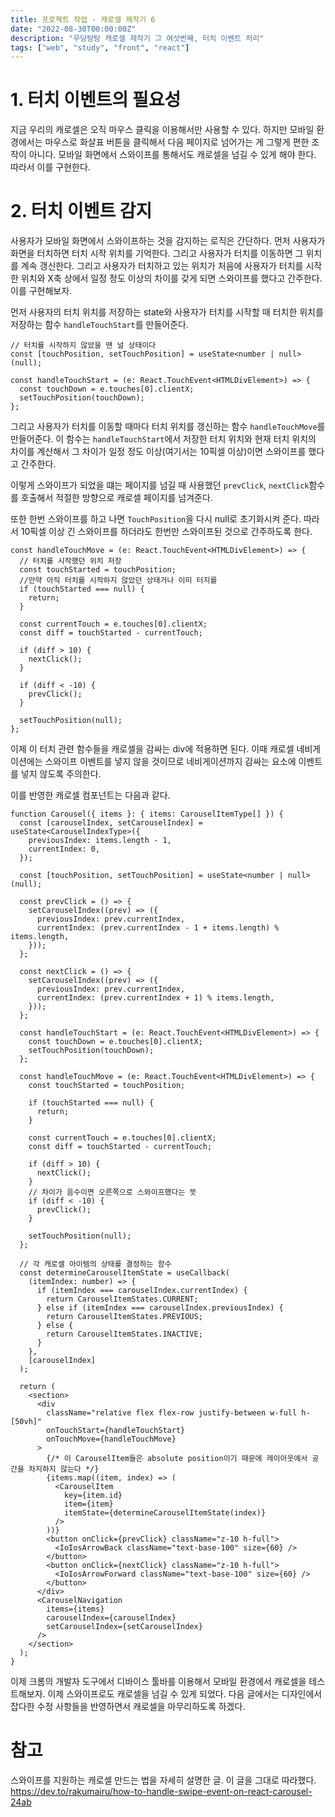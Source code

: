 ```yaml
---
title: 프로젝트 작업 - 캐로셀 제작기 6
date: "2022-08-30T00:00:00Z"
description: "우당탕탕 캐로셀 제작기 그 여섯번째, 터치 이벤트 처리"
tags: ["web", "study", "front", "react"]
---
```


# 1. 터치 이벤트의 필요성

지금 우리의 캐로셀은 오직 마우스 클릭을 이용해서만 사용할 수 있다. 하지만 모바일 환경에서는 마우스로 화살표 버튼을 클릭해서 다음 페이지로 넘어가는 게 그렇게 편한 조작이 아니다. 모바일 화면에서 스와이프를 통해서도 캐로셀을 넘길 수 있게 해야 한다. 따라서 이를 구현한다.

# 2. 터치 이벤트 감지

사용자가 모바일 화면에서 스와이프하는 것을 감지하는 로직은 간단하다. 먼저 사용자가 화면을 터치하면 터치 시작 위치를 기억한다. 그리고 사용자가 터치를 이동하면 그 위치를 계속 갱신한다. 그리고 사용자가 터치하고 있는 위치가 처음에 사용자가 터치를 시작한 위치와 X축 상에서 일정 정도 이상의 차이를 갖게 되면 스와이프를 했다고 간주한다. 이를 구현해보자.

먼저 사용자의 터치 위치를 저장하는 state와 사용자가 터치를 시작할 때 터치한 위치를 저장하는 함수 `handleTouchStart`를 만들어준다.

```tsx
// 터치를 시작하지 않았을 땐 널 상태이다
const [touchPosition, setTouchPosition] = useState<number | null>(null);

const handleTouchStart = (e: React.TouchEvent<HTMLDivElement>) => {
  const touchDown = e.touches[0].clientX;
  setTouchPosition(touchDown);
};
```

그리고 사용자가 터치를 이동할 때마다 터치 위치를 갱신하는 함수 `handleTouchMove`를 만들어준다. 이 함수는 `handleTouchStart`에서 저장한 터치 위치와 현재 터치 위치의 차이를 계산해서 그 차이가 일정 정도 이상(여기서는 10픽셀 이상)이면 스와이프를 했다고 간주한다.

이렇게 스와이프가 되었을 떄는 페이지를 넘길 때 사용했던 `prevClick`, `nextClick`함수를 호출해서 적절한 방향으로 캐로셀 페이지를 넘겨준다.

또한 한번 스와이프를 하고 나면 `TouchPosition`을 다시 null로 초기화시켜 준다. 따라서 10픽셀 이상 긴 스와이프를 하더라도 한번만 스와이프된 것으로 간주하도록 한다.

```tsx
const handleTouchMove = (e: React.TouchEvent<HTMLDivElement>) => {
  // 터치를 시작했던 위치 저장
  const touchStarted = touchPosition;
  //만약 아직 터치를 시작하지 않았던 상태거나 이미 터지를
  if (touchStarted === null) {
    return;
  }

  const currentTouch = e.touches[0].clientX;
  const diff = touchStarted - currentTouch;

  if (diff > 10) {
    nextClick();
  }

  if (diff < -10) {
    prevClick();
  }

  setTouchPosition(null);
};
```

이제 이 터치 관련 함수들을 캐로셀을 감싸는 div에 적용하면 된다. 이때 캐로셀 네비게이션에는 스와이프 이벤트를 넣지 않을 것이므로 네비게이션까지 감싸는 요소에 이벤트를 넣지 않도록 주의한다.

이를 반영한 캐로셀 컴포넌트는 다음과 같다.

```tsx
function Carousel({ items }: { items: CarouselItemType[] }) {
  const [carouselIndex, setCarouselIndex] = useState<CarouselIndexType>({
    previousIndex: items.length - 1,
    currentIndex: 0,
  });

  const [touchPosition, setTouchPosition] = useState<number | null>(null);

  const prevClick = () => {
    setCarouselIndex((prev) => ({
      previousIndex: prev.currentIndex,
      currentIndex: (prev.currentIndex - 1 + items.length) % items.length,
    }));
  };

  const nextClick = () => {
    setCarouselIndex((prev) => ({
      previousIndex: prev.currentIndex,
      currentIndex: (prev.currentIndex + 1) % items.length,
    }));
  };

  const handleTouchStart = (e: React.TouchEvent<HTMLDivElement>) => {
    const touchDown = e.touches[0].clientX;
    setTouchPosition(touchDown);
  };

  const handleTouchMove = (e: React.TouchEvent<HTMLDivElement>) => {
    const touchStarted = touchPosition;

    if (touchStarted === null) {
      return;
    }

    const currentTouch = e.touches[0].clientX;
    const diff = touchStarted - currentTouch;

    if (diff > 10) {
      nextClick();
    }
    // 차이가 음수이면 오른쪽으로 스와이프했다는 뜻
    if (diff < -10) {
      prevClick();
    }

    setTouchPosition(null);
  };

  // 각 캐로셀 아이템의 상태를 결정하는 함수
  const determineCarouselItemState = useCallback(
    (itemIndex: number) => {
      if (itemIndex === carouselIndex.currentIndex) {
        return CarouselItemStates.CURRENT;
      } else if (itemIndex === carouselIndex.previousIndex) {
        return CarouselItemStates.PREVIOUS;
      } else {
        return CarouselItemStates.INACTIVE;
      }
    },
    [carouselIndex]
  );

  return (
    <section>
      <div
        className="relative flex flex-row justify-between w-full h-[50vh]"
        onTouchStart={handleTouchStart}
        onTouchMove={handleTouchMove}
      >
        {/* 이 CarouselItem들은 absolute position이기 때문에 레이아웃에서 공간을 차지하지 않는다 */}
        {items.map((item, index) => (
          <CarouselItem
            key={item.id}
            item={item}
            itemState={determineCarouselItemState(index)}
          />
        ))}
        <button onClick={prevClick} className="z-10 h-full">
          <IoIosArrowBack className="text-base-100" size={60} />
        </button>
        <button onClick={nextClick} className="z-10 h-full">
          <IoIosArrowForward className="text-base-100" size={60} />
        </button>
      </div>
      <CarouselNavigation
        items={items}
        carouselIndex={carouselIndex}
        setCarouselIndex={setCarouselIndex}
      />
    </section>
  );
}
```

이제 크롬의 개발자 도구에서 디바이스 툴바를 이용해서 모바일 환경에서 캐로셀을 테스트해보자. 이제 스와이프로도 캐로셀을 넘길 수 있게 되었다. 다음 글에서는 디자인에서 잡다한 수정 사항들을 반영하면서 캐로셀을 마무리하도록 하겠다.

# 참고

스와이프를 지원하는 캐로셀 만드는 법을 자세히 설명한 글. 이 글을 그대로 따라했다. https://dev.to/rakumairu/how-to-handle-swipe-event-on-react-carousel-24ab
